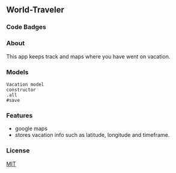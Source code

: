 ## World-Traveler
### Code Badges


### About
This app keeps track and maps where you have went on vacation.

### Models
```
Vacation model
constructor
.all
#save
```

### Features
- google maps
- stores vacation info such as latitude, longitude and timeframe.

### License
[MIT](LICENSE)

